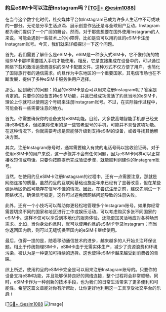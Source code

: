 ### 約旦eSIM卡可以注册Instagram吗？[[TG💪+ @esim1088](https://t.me/s/esim1088)]

在当今这个数字化时代，社交媒体平台如Instagram已成为许多人生活中不可或缺的一部分。无论是分享生活点滴、展示创意作品还是与全球用户互动，Instagram都为我们提供了一个广阔的舞台。然而，对于那些想要在国外使用Instagram的人来说，可能会遇到一些技术上的小障碍，比如是否可以用約旦的eSIM卡注册Instagram账号。今天，我们就来详细探讨一下这个问题。

首先，我们需要了解什么是eSIM卡。eSIM是一种嵌入式SIM卡，它不像传统的物理SIM卡那样需要插入手机才能使用。相反，它是直接集成在设备中的，可以通过网络下载和激活运营商提供的SIM卡配置文件。这种方式不仅方便了用户，也简化了国际旅行者的通信需求。约旦作为中东地区的一个重要国家，其电信市场也在不断发展，提供了多种eSIM卡服务供用户选择。

那么，回到我们的问题：約旦的eSIM卡是否可以用来注册Instagram呢？答案是肯定的。只要你的设备支持eSIM功能，并且已经成功激活了約旦当地的eSIM卡，理论上你就可以使用这个号码来注册Instagram账号。不过，在实际操作过程中，可能会有一些需要注意的地方。

首先，你需要确保你的设备支持eSIM功能。目前，大多数高端智能手机都已经支持eSIM技术，但如果你使用的是一些较老型号的手机，可能并不具备这项功能。在这种情况下，你就需要考虑是否能够升级到支持eSIM的设备，或者寻找其他解决方案。

其次，注册Instagram账号时，通常需要输入有效的电话号码以接收验证码。对于使用eSIM卡的用户来说，这一步骤并不会有任何问题，因为eSIM卡同样可以正常接收短信或电话。只要你按照提示完成验证步骤，就能顺利创建你的Instagram账号。

当然，在使用约旦eSIM卡注册Instagram的过程中，还有一点需要注意，那就是网络连接的质量。虽然约旦的互联网基础设施近年来已经有了显著改善，但在某些偏远地区仍然可能存在信号不佳的情况。因此，在尝试注册之前，建议先测试一下网络状况，确保信号稳定，这样可以避免因网络问题导致的注册失败。

此外，还有一个小技巧可以帮助你更轻松地管理多个Instagram账号。如果你经常需要切换不同的国家和地区进行工作或娱乐活动，可以考虑购买多张不同国家的eSIM卡。这样不仅可以享受到本地化的服务体验，还能更加灵活地应对各种场景需求。比如，当你身处约旦时，就可以使用约旦的eSIM卡登录Instagram；而当你返回国内后，则可以无缝切换至国内的eSIM卡继续使用。

最后，值得一提的是，随着移动通信技术的进步，越来越多的人开始关注环保议题。相比于传统物理SIM卡，eSIM卡由于无需实体生产，减少了资源浪费和环境污染，被认为是一种更加可持续的选择。这也使得eSIM卡越来越受到消费者的青睐。

综上所述，使用約旦的eSIM卡完全是可以用来注册Instagram账号的。只要你的设备支持eSIM功能，并且能够保持良好的网络连接，整个过程将会非常顺畅。同时，eSIM卡作为一种创新的技术手段，也为我们的日常生活带来了更多便利和可能性。希望这篇文章能对你有所帮助，让你更好地利用这一工具享受社交平台的乐趣！

[[TG💪+ @esim1088](https://t.me/s/esim1088) ![Image](https://i.postimg.cc/4NQfJmqS/Snipaste-2025-05-13-00-14-12.png)]